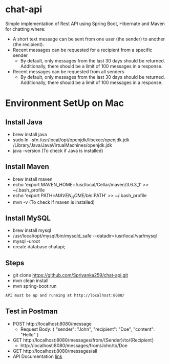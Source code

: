 # chat-api
Simple implementation of Rest API using Spring Boot, Hibernate and Maven for chatting where:
* A short text message can be sent from one user (the sender) to another (the recipient).
* Recent messages can be requested for a recipient from a specific sender
    * By default, only messages from the last 30 days should be returned. Additionally, there should be a limit of 100 messages in a response.
* Recent messages can be requested from all senders 
    * By default, only messages from the last 30 days should be returned. Additionally, there should be a limit of 100 messages in a response.

# Environment SetUp on Mac
## Install Java
* brew install java
* sudo ln -sfn /usr/local/opt/openjdk/libexec/openjdk.jdk /Library/Java/JavaVirtualMachines/openjdk.jdk
* java -version (To check if Java is installed)

## Install Maven
* brew install maven
* echo 'export MAVEN_HOME=/usr/local/Cellar/maven/3.6.3_1' >> ~/.bash_profile
* echo 'export PATH=$MAVEN_HOME/bin:$PATH' >> ~/.bash_profile
* mvn -v (To check if maven is installed)

## Install MySQL
* brew install mysql
* /usr/local/opt/mysql/bin/mysqld_safe --datadir=/usr/local/var/mysql
* mysql -uroot
* create database chatapi;

## Steps
* git clone https://github.com/Spriyanka259/chat-api.git
* mvn clean install
* mvn spring-boot:run

```bash
API must be up and running at http://localhost:8080/
```

## Test in Postman
* POST http://localhost:8080/message 
    *  Request Body: {
    "sender": "John",
    "recipient": "Doe",
    "content": "Hello"
}
* GET http://localhost:8080/messages/from/{Sender}/to/{Recipient}
    *  http://localhost:8080/messages/from/John/to/Doe
* GET http://localhost:8080/messages/all
* API Documentation [link](https://documenter.getpostman.com/view/15553468/UVXnFtpd)
